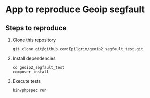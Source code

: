 # App to reproduce Geoip segfault

## Steps to reproduce

1. Clone this repository

    ```
    git clone git@github.com:Epilgrim/geoip2_segfault_test.git
    ```

1. Install dependencies

    ```
    cd geoip2_segfault_test
    composer install
    ```

1. Execute tests

    ```
    bin/phpspec run
    ```
